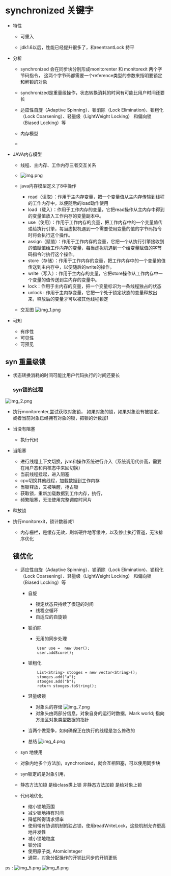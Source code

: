 
 # synchronized 关键字

  - 特性

    - 可重入

    - jdk1.6以后，性能已经提升很多了，和reentrantLock 持平

 - 分析

    - synchronized 会在同步块分别形成monitorenter 和 monitorexit 两个字节码指令， 这两个字节码都需要一个reference类型的参数来指明要锁定和解锁的对象

    - synchronized是重量级操作，状态转换消耗的时间有可能比用户时间还要长

    - 适应性自旋（Adaptive Spinning）、锁消除（Lock Elimination)、锁粗化（Lock Coarsening）、轻量级（LightWeight Locking） 和偏向锁（Biased Locking）等

    - 内存模型

    -


 - JAVA内存模型
      - 线程、主内存、工作内存三者交互关系
      -   ![img.png](img.png)
      - java内存模型定义了8中操作
        - read（读取）：作用于主内存变量，把一个变量值从主内存传输到线程的工作内存中，以便随后的load动作使用
        - load（载入）：作用于工作内存的变量，它把read操作从主内存中得到的变量值放入工作内存的变量副本中。
        - use（使用）：作用于工作内存的变量，把工作内存中的一个变量值传递给执行引擎，每当虚拟机遇到一个需要使用变量的值的字节码指令时将会执行这个操作。
        - assign（赋值）：作用于工作内存的变量，它把一个从执行引擎接收到的值赋值给工作内存的变量，每当虚拟机遇到一个给变量赋值的字节码指令时执行这个操作。
        - store（存储）：作用于工作内存的变量，把工作内存中的一个变量的值传送到主内存中，以便随后的write的操作。
        - write（写入）：作用于主内存的变量，它把store操作从工作内存中一个变量的值传送到主内存的变量中。
        - lock：作用于主内存的变量，把一个变量标识为一条线程独占的状态
        - unlock : 作用于主内存变量，它把一个处于锁定状态的变量释放出来，释放后的变量才可以被其他线程锁定
       
   - 交互图
      ![img_1.png](img_1.png)
     
  - 可知
     - 有序性
     - 可见性
     - 可预见
  ## syn 重量级锁
- 状态转换消耗的时间可能比用户代码执行的时间还要长

  ### syn锁的过程
![img_2.png](img_2.png)
- 执行monitorenter,尝试获取对象锁， 如果对象的锁，如果对象没有被锁定，或者当前对象已经拥有对象的锁，把锁的计数加1
- 当没有阻塞
    - 执行代码
- 当阻塞
    - 进行线程上下文切换，jvm和操作系统进行介入（系统调用代价高，需要在用户态和内核态中来回切换）
    - 当前线程挂起，进入阻塞
    - cpu切换其他线程，加载数据到工作内存
    - 当锁释放，又被唤醒，抢占锁
    - 获取锁，重新加载数据到工作内存，执行，
    - 频繁阻塞，无法使用完整调度时间片
- 释放锁
- 执行monitorexit，锁计数器减1

    - 内存栅栏，是缓存无效，刷新硬件地写缓冲，以及停止执行管道，无法排序优化

  ## 锁优化
    - 适应性自旋（Adaptive Spinning）、锁消除（Lock Elimination)、锁粗化（Lock Coarsening）、轻量级（LightWeight Locking） 和偏向锁（Biased Locking）等
      - 自旋
        - 锁定状态只持续了很短的时间
        - 线程空循环
        - 自适应的自旋锁
      - 锁消除
        - 无用的同步处理
        ```
            User use =  new User();
            user.addScore();
        ```
      - 锁粗化
        ```
            List<String> stooges = new vector<String>();
            stooges.add("a");
            stooges.add("b");
            return stooges.toString();
        ```
      - 轻量级锁
        - 对象头的存储
          ![img_7.png](img_7.png)
        - 对象头由两部分信息，对象自身的运行时数据，Mark world; 指向方法区对象类型数据的指针
      - 当两个做竞争，如何确保正在执行的线程是怎么修改的
     
      - 总结
        ![img_4.png](img_4.png)
   
  - syn 地使用
   - 对象内地多个方法加，synchronized，就会互相阻塞，可以使用同步块
   - syn锁定的是对象引用，
   - 静态方法加锁 是给class类上锁
     非静态方法加锁 是给对象上锁
  - 代码地优化
    - 缩小锁地范围
    - 减少锁地持有时间
    - 降低所得请求频率
    - 使用带有协调机制的独占锁，使用readWriteLock，这些机制允许更高地并发性
    - 减小锁地粒度
    - 锁分段
    - 使用原子类, AtomicInteger
    - 通常，对象分配操作的开销比同步的开销更低
    

ps :
    ![img_5.png](img_5.png)
    ![img_6.png](img_6.png)